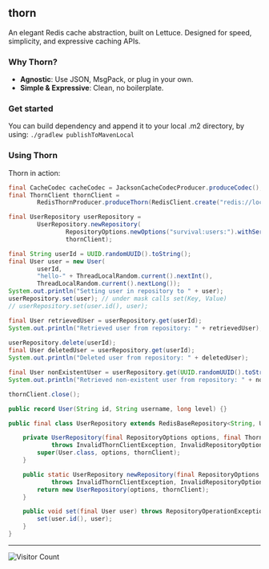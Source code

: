 ## thorn

An elegant Redis cache abstraction, built on Lettuce. Designed for speed, simplicity, and expressive caching APIs.

### Why Thorn?

- **Agnostic**: Use JSON, MsgPack, or plug in your own.
- **Simple & Expressive**: Clean, no boilerplate.

### Get started

You can build dependency and append it to your local .m2 directory, by using: `./gradlew publishToMavenLocal`

### Using Thorn

Thorn in action:

```java
final CacheCodec cacheCodec = JacksonCacheCodecProducer.produceCodec();
final ThornClient thornClient =
        RedisThornProducer.produceThorn(RedisClient.create("redis://localhost:6379"), cacheCodec);

final UserRepository userRepository =
        UserRepository.newRepository(
                RepositoryOptions.newOptions("survival:users:").withSerializeKeys(true),
                thornClient);

final String userId = UUID.randomUUID().toString();
final User user = new User(
        userId,
        "hello-" + ThreadLocalRandom.current().nextInt(),
        ThreadLocalRandom.current().nextLong());
System.out.println("Setting user in repository to " + user); 
userRepository.set(user); // under mask calls set(Key, Value) 
// userRepository.set(user.id(), user);

final User retrievedUser = userRepository.get(userId); 
System.out.println("Retrieved user from repository: " + retrievedUser);
 
userRepository.delete(userId);
final User deletedUser = userRepository.get(userId); 
System.out.println("Deleted user from repository: " + deletedUser);

final User nonExistentUser = userRepository.get(UUID.randomUUID().toString()); 
System.out.println("Retrieved non-existent user from repository: " + nonExistentUser); 

thornClient.close();

public record User(String id, String username, long level) {}

public final class UserRepository extends RedisBaseRepository<String, User> {

    private UserRepository(final RepositoryOptions options, final ThornClient thornClient)
            throws InvalidThornClientException, InvalidRepositoryOptionsException {
        super(User.class, options, thornClient);
    }

    public static UserRepository newRepository(final RepositoryOptions options, final ThornClient thornClient)
            throws InvalidThornClientException, InvalidRepositoryOptionsException {
        return new UserRepository(options, thornClient);
    }

    public void set(final User user) throws RepositoryOperationException {
        set(user.id(), user);
    }
}
```

---

![Visitor Count](https://visitor-badge.laobi.icu/badge?page_id=vanqure.thorn)
